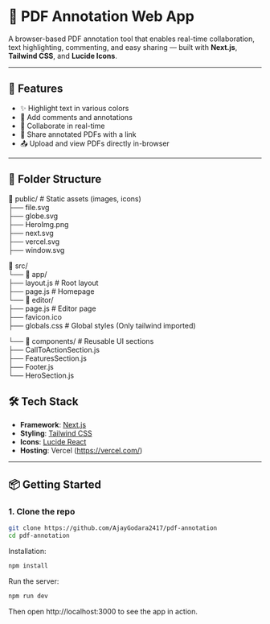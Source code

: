 # 📄 PDF Annotation Web App

A browser-based PDF annotation tool that enables real-time collaboration, text highlighting, commenting, and easy sharing — built with **Next.js**, **Tailwind CSS**, and **Lucide Icons**.

---

## 🚀 Features

- ✨ Highlight text in various colors
- 💬 Add comments and annotations
- 👥 Collaborate in real-time
- 🔗 Share annotated PDFs with a link
- 📤 Upload and view PDFs directly in-browser

---

## 🧱 Folder Structure

📁 public/ # Static assets (images, icons) <br>
├── file.svg <br>
├── globe.svg <br>
├── HeroImg.png <br>
├── next.svg <br>
├── vercel.svg <br>
├── window.svg <br>

📁 src/ <br>
└── 📁 app/ <br>
├── layout.js # Root layout <br>
├── page.js # Homepage <br>
└── 📁 editor/ <br>
├── page.js # Editor page <br>
├── favicon.ico <br>
├── globals.css # Global styles (Only tailwind imported) <br>

└── 📁 components/   # Reusable UI sections <br>
    ├── CallToActionSection.js <br>
    ├── FeaturesSection.js <br>
    ├── Footer.js <br>
    └── HeroSection.js <br>

## 🛠️ Tech Stack

- **Framework**: [Next.js](https://nextjs.org/)
- **Styling**: [Tailwind CSS](https://tailwindcss.com/)
- **Icons**: [Lucide React](https://lucide.dev/)
- **Hosting**: Vercel (https://vercel.com/)

---

## 📦 Getting Started

### 1. Clone the repo

```bash
git clone https://github.com/AjayGodara2417/pdf-annotation
cd pdf-annotation
```

Installation:
```bash
npm install
```

Run the server:
```bash
npm run dev
```
Then open http://localhost:3000 to see the app in action.